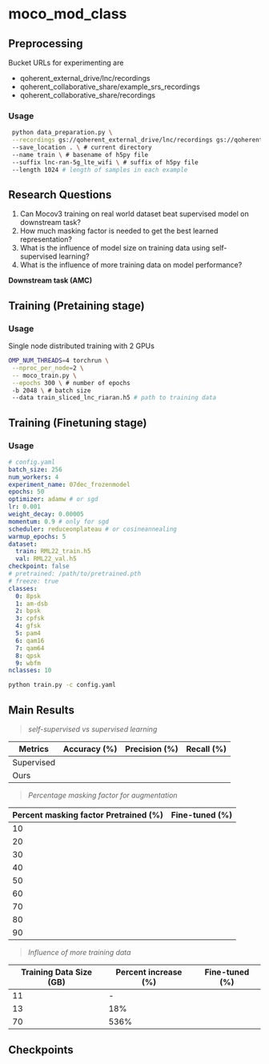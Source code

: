 # moco_mod_class

## Preprocessing

Bucket URLs for experimenting are
- qoherent_external_drive/lnc/recordings
- qoherent_collaborative_share/example_srs_recordings
- qoherent_collaborative_share/recordings

### Usage
```bash
 python data_preparation.py \
 --recordings gs://qoherent_external_drive/lnc/recordings gs://qoherent_collaborative_share/example_srs_recordings gs://qoherent_collaborative_share/recordings \ # bucket urls
 --save_location . \ # current directory
 --name train \ # basename of h5py file
 --suffix lnc-ran-5g_lte_wifi \ # suffix of h5py file
 --length 1024 # length of samples in each example
```

## Research Questions

1. Can Mocov3 training on real world dataset beat supervised model on downstream task?
2. How much masking factor is needed to get the best learned representation?
3. What is the influence of model size on training data using self-supervised learning?
4. What is the influence of more training data on model performance?

**Downstream task (AMC)**


## Training (Pretaining stage)

### Usage
Single node distributed training with 2 GPUs
```bash
OMP_NUM_THREADS=4 torchrun \
 --nproc_per_node=2 \
 -- moco_train.py \
 --epochs 300 \ # number of epochs
 -b 2048 \ # batch size
 --data train_sliced_lnc_riaran.h5 # path to training data
```

## Training (Finetuning stage)

### Usage
```yaml
# config.yaml
batch_size: 256
num_workers: 4
experiment_name: 07dec_frozenmodel
epochs: 50
optimizer: adamw # or sgd
lr: 0.001
weight_decay: 0.00005
momentum: 0.9 # only for sgd
scheduler: reduceonplateau # or cosineannealing
warmup_epochs: 5
dataset:
  train: RML22_train.h5
  val: RML22_val.h5
checkpoint: false
# pretrained: /path/to/pretrained.pth
# freeze: true
classes:
  0: 8psk
  1: am-dsb
  2: bpsk
  3: cpfsk
  4: gfsk
  5: pam4
  6: qam16
  7: qam64
  8: qpsk
  9: wbfm
nclasses: 10

```
```bash
python train.py -c config.yaml
```

## Main Results

> *self-supervised vs supervised learning*

| Metrics | Accuracy (%) | Precision (%) | Recall (%) |
| --- | --- | --- | --- |
| Supervised |  |  |  |
| Ours |  |  |  |

> *Percentage masking factor for augmentation*

| Percent masking factor Pretrained (%) | Fine-tuned (%) |
| --- | --- |
| 10 |  |
| 20 |  |
| 30 |  |
| 40 |  |
| 50 |  |
| 60 |  |
| 70 |  |
| 80 |  |
| 90 |  |

> *Influence of more training data*

| Training Data Size (GB) | Percent increase (%) |  Fine-tuned (%) |
| --- | --- | --- |
| 11 | - |  |
| 13 | 18% |  |
| 70 |  536% |  |

## Checkpoints
